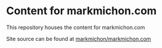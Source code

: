 # Content for markmichon.com

This repository houses the content for markmichon.com

Site source can be found at [markmichon/markmichon.com](https://github.com/markmichon/markmichon.com)
